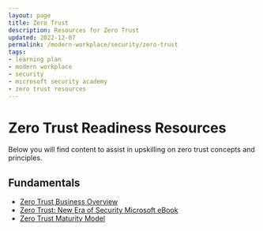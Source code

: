 ```yaml
---
layout: page
title: Zero Trust
description: Resources for Zero Trust
updated: 2022-12-07
permalink: /modern-workplace/security/zero-trust
tags:
- learning plan
- modern workplace
- security
- microsoft security academy
- zero trust resources
---
```


# Zero Trust Readiness Resources
Below you will find content to assist in upskilling on zero trust concepts and principles.

## Fundamentals
* [Zero Trust Business Overview](https://www.microsoft.com/en-us/security/business/zero-trust)
* [Zero Trust: New Era of Security Microsoft eBook](https://query.prod.cms.rt.microsoft.com/cms/api/am/binary/RE3YnRL)
* [Zero Trust Maturity Model](https://aka.ms/Zero-Trust-Vision)